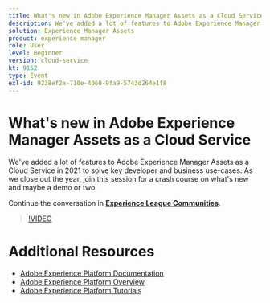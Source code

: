 ```yaml
---
title: What's new in Adobe Experience Manager Assets as a Cloud Service
description: We've added a lot of features to Adobe Experience Manager Assets as a Cloud Service in 2021 to solve key developer and business use-cases. As we close out the year, join this session for a crash course on what's new and maybe a demo or two.
solution: Experience Manager Assets
product: experience manager
role: User
level: Beginner
version: cloud-service
kt: 9152
type: Event
exl-id: 9238ef2a-710e-4060-9fa9-5743d264e1f8
---
```

# What's new in Adobe Experience Manager Assets as a Cloud Service

We've added a lot of features to Adobe Experience Manager Assets as a Cloud Service in 2021 to solve key developer and business use-cases. As we close out the year, join this session for a crash course on what's new and maybe a demo or two.

Continue the conversation in **[Experience League Communities](https://adobe.ly/2XSAcg)**.

>[!VIDEO](https://video.tv.adobe.com/v/337574/?quality=12&learn=on&hidetitle=true)

# Additional Resources

- [Adobe Experience Platform Documentation](https://experienceleague.adobe.com/docs/experience-platform.html)
- [Adobe Experience Platform Overview](https://experienceleague.adobe.com/docs/experience-platform/landing/home.html)
- [Adobe Experience Platform Tutorials](https://experienceleague.adobe.com/docs/platform-learn/tutorials/overview.html?lang=en)
